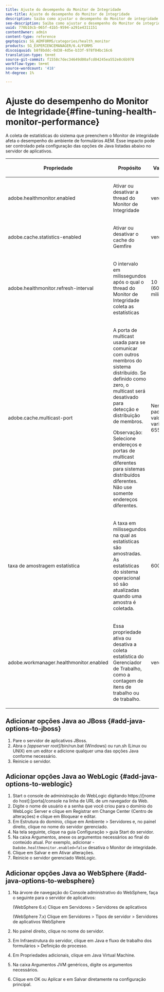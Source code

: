 ```yaml
---
title: Ajuste do desempenho do Monitor de Integridade
seo-title: Ajuste do desempenho do Monitor de Integridade
description: Saiba como ajustar o desempenho do Monitor de integridade
seo-description: Saiba como ajustar o desempenho do Monitor de integridade
uuid: 770b10cb-065f-41b5-9594-a291e4311151
contentOwner: admin
content-type: reference
geptopics: SG_AEMFORMS/categories/health_monitor
products: SG_EXPERIENCEMANAGER/6.4/FORMS
discoiquuid: b8f8bddc-0d38-4d5e-b33f-978f04bc16c6
translation-type: tm+mt
source-git-commit: f1558c7dec34649d00afcd04245ea552e8c6b978
workflow-type: tm+mt
source-wordcount: '418'
ht-degree: 1%

---
```



# Ajuste do desempenho do Monitor de Integridade{#fine-tuning-health-monitor-performance}

A coleta de estatísticas do sistema que preenchem o Monitor de integridade afeta o desempenho do ambiente de formulários AEM. Esse impacto pode ser controlado pela configuração das opções de Java listadas abaixo no servidor de aplicativos.

<table> 
 <thead> 
  <tr> 
   <th><p>Propriedade</p></th> 
   <th><p>Propósito</p></th> 
   <th><p>Valor padrão</p></th> 
  </tr> 
 </thead> 
 <tbody>
  <tr> 
   <td><p>adobe.healthmonitor.enabled</p></td> 
   <td><p>Ativar ou desativar a thread do Monitor de Integridade</p></td> 
   <td><p>verdadeiro</p></td> 
  </tr> 
  <tr> 
   <td><p>adobe.cache.statistics-enabled</p></td> 
   <td><p>Ativar ou desativar o cache do Gemfire</p></td> 
   <td><p>verdadeiro</p></td> 
  </tr> 
  <tr> 
   <td><p>adobe.healthmonitor.refresh-interval</p></td> 
   <td><p>O intervalo em milissegundos após o qual o thread do Monitor de Integridade coleta as estatísticas</p></td> 
   <td><p>10 minutos (600.000 milissegundos)</p></td> 
  </tr> 
  <tr> 
   <td><p>adobe.cache.multicast-port</p></td> 
   <td><p>A porta de multicast usada para se comunicar com outros membros do sistema distribuído. Se definido como zero, o multicast será desativado para detecção e distribuição de membros. </p><p>Observação: Selecione endereços e portas de multicast diferentes para sistemas distribuídos diferentes. Não use somente endereços diferentes.</p></td> 
   <td><p>Nenhum valor padrão. Os valores válidos variam de 0 a 65535.</p></td> 
  </tr> 
  <tr> 
   <td><p>taxa de amostragem estatística</p></td> 
   <td><p>A taxa em milissegundos na qual as estatísticas são amostradas. As estatísticas do sistema operacional só são atualizadas quando uma amostra é coletada.</p></td> 
   <td><p>600000</p></td> 
  </tr> 
  <tr> 
   <td><p>adobe.workmanager.healthmonitor.enabled</p></td> 
   <td><p>Essa propriedade ativa ou desativa a coleta estatística do Gerenciador de Trabalho, como a contagem de itens de trabalho ou de trabalho.</p></td> 
   <td><p>verdadeiro</p></td> 
  </tr> 
 </tbody> 
</table>

## Adicionar opções Java ao JBoss {#add-java-options-to-jboss}

1. Pare o servidor de aplicativos JBoss.
1. Abra o *[appserver root]*/bin/run.bat (Windows) ou run.sh (Linux ou UNIX) em um editor e adicione qualquer uma das opções Java conforme necessário.
1. Reinicie o servidor.

## Adicionar opções Java ao WebLogic {#add-java-options-to-weblogic}

1. Start o console de administração do WebLogic digitando https://[nome do host]:[porta]/console na linha de URL de um navegador da Web.
1. Digite o nome de usuário e a senha que você criou para o domínio do WebLogic Server e clique em Registrar em Change Center (Centro de alterações) e clique em Bloquear e editar.
1. Em Estrutura do domínio, clique em Ambiente > Servidores e, no painel direito, clique no nome do servidor gerenciado.
1. Na tela seguinte, clique na guia Configuração > guia Start do servidor.
1. Na caixa Argumentos, anexe os argumentos necessários ao final do conteúdo atual. Por exemplo, adicionar - `Dadobe.healthmonitor.enabled=false` desativa o Monitor de integridade.
1. Clique em Salvar e em Ativar alterações.
1. Reinicie o servidor gerenciado WebLogic.

## Adicionar opções Java ao WebSphere {#add-java-options-to-websphere}

1. Na árvore de navegação do Console administrativo do WebSphere, faça o seguinte para o servidor de aplicativos:

   (WebSphere 6.x) Clique em Servidores > Servidores de aplicativos

   (WebSphere 7.x) Clique em Servidores > Tipos de servidor > Servidores de aplicativos WebSphere

1. No painel direito, clique no nome do servidor.
1. Em Infraestrutura do servidor, clique em Java e fluxo de trabalho dos formulários > Definição do processo.
1. Em Propriedades adicionais, clique em Java Virtual Machine.
1. Na caixa Argumentos JVM genéricos, digite os argumentos necessários.
1. Clique em OK ou Aplicar e em Salvar diretamente na configuração principal.

